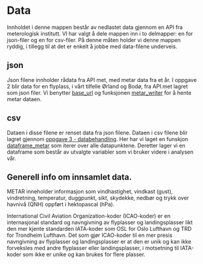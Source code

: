 # Data
Innholdet i denne mappen består av nedlastet data gjennom en API fra meterologisk institutt. VI har valgt å dele mappen inn i to delmapper: en for json-filer og en for csv-filer. På denne måten holder vi denne mappen ryddig, i tillegg til at det er enkelt å jobbe med data-filene underveis. 

## json

Json filene innholder rådata fra API met, med metar data fra et år. I oppgave 2 blir data for en flyplass, i vårt tilfelle Ørland og Bodø, fra API.met lagret som json filer. Vi benytter [base_url](../.env) og funksjonen [metar_writer](../src/metar_writer.py) for å hente metar dataen. 


## csv
Dataen i disse filene er renset data fra json filene. Dataen i csv filene blir lagret gjennom [oppgave 3 - databehandling](../notebooks/Oppgave_3.ipynb). Her har vi laget en funskjon [dataframe_metar](../src/dataFrame_metar.py) som iterer over alle datapunktene. Deretter lager vi en dataframe som består av utvalgte variabler som vi bruker videre i analysen vår. 

## Generell info om innsamlet data.

METAR inneholder informasjon som vindhastighet, vindkast (gust), vindretning, temperatur, duggpunkt, sikt, skydekke, nedbør og trykk over havnivå (QNH) oppført i hektopascal (hPa).

International Civil Aviation Organization-koder (ICAO-koder) er en internasjonal standard og navngivning av flyplasser og landingsplasser likt den mer kjente standarden IATA-koder som OSL for Oslo Lufthavn og TRD for Trondheim Lufthavn. Det som gjør ICAO-koder til en mer presis navngivning av flyplasser og landingsplasser er at den er unik og kan ikke forveksles med andre flyplasser eller landingsplasser, i motsetning til IATA-koder som ikke er unike og kan brukes for flere plasser.